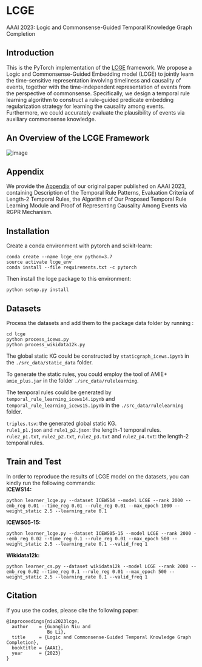 # LCGE
AAAI 2023: Logic and Commonsense-Guided Temporal Knowledge Graph Completion

## Introduction
This is the PyTorch implementation of the [LCGE](https://arxiv.org/pdf/2211.16865.pdf) framework. We propose a Logic and Commonsense-Guided Embedding model (LCGE) to jointly learn the time-sensitive representation involving timeliness and causality of events, together with the time-independent representation of events from the perspective of commonsense. Specifically, we design a temporal rule learning algorithm to construct a rule-guided predicate embedding regularization strategy for learning the causality among events. Furthermore, we could accurately evaluate the plausibility of events via auxiliary commonsense knowledge.

## An Overview of the LCGE Framework
![image](https://github.com/ngl567/LCGE/blob/master/framework.png)

## Appendix
We provide the [Appendix](https://github.com/ngl567/LCGE/blob/master/AAAI2023-LCGE-appendix.pdf) of our original paper published on AAAI 2023, containing Description of the Temporal Rule Patterns, Evaluation Criteria of Length-2 Temporal Rules, the Algorithm of Our Proposed Temporal Rule Learning Module and Proof of Representing Causality Among Events via RGPR Mechanism.

## Installation
Create a conda environment with pytorch and scikit-learn:  
```
conda create --name lcge_env python=3.7
source activate lcge_env
conda install --file requirements.txt -c pytorch
```
Then install the lcge package to this environment:  
```
python setup.py install
```

## Datasets
Process the datasets and add them to the package data folder by running :
```
cd lcge
python process_icews.py
python process_wikidata12k.py
```
The global static KG could be constructed by `staticgraph_icews.ipynb` in the `./src_data/static_data` folder.

To generate the static rules, you could employ the tool of AMIE+ `amie_plus.jar` in the folder `./src_data/rulelearning`.

The temporal rules could be generated by `temporal_rule_learning_icews14.ipynb` and `temporal_rule_learning_icews15.ipynb` in the `./src_data/rulelearning` folder.

`triples.tsv`: the generated global static KG.  
`rule1_p1.json` and `rule1_p2.json`: the length-1 temporal rules.  
`rule2_p1.txt`, `rule2_p2.txt`, `rule2_p3.txt` and `rule2_p4.txt`: the length-2 temporal rules.

## Train and Test
In order to reproduce the results of LCGE model on the datasets, you can kindly run the following commands:  
**ICEWS14:**
```
python learner_lcge.py --dataset ICEWS14 --model LCGE --rank 2000 --emb_reg 0.01 --time_reg 0.01 --rule_reg 0.01 --max_epoch 1000 --weight_static 2.5 --learning_rate 0.1
```

**ICEWS05-15:**
```
python learner_lcge.py --dataset ICEWS05-15 --model LCGE --rank 2000 --emb_reg 0.02 --time_reg 0.1 --rule_reg 0.01 --max_epoch 500 --weight_static 2.5 --learning_rate 0.1 --valid_freq 1
```

**Wikidata12k:**
```
python learner_cs.py --dataset wikidata12k --model LCGE --rank 2000 --emb_reg 0.02 --time_reg 0.1 --rule_reg 0.01 --max_epoch 500 --weight_static 2.5 --learning_rate 0.1 --valid_freq 1
```

## Citation
If you use the codes, please cite the following paper:
```
@inproceedings{niu2023lcge,
  author    = {Guanglin Niu and
               Bo Li},
  title     = {Logic and Commonsense-Guided Temporal Knowledge Graph Completion},
  booktitle = {AAAI},
  year      = {2023}
}
```

